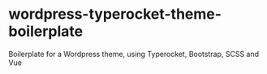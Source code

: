 # wordpress-typerocket-theme-boilerplate
Boilerplate for a Wordpress theme, using Typerocket, Bootstrap, SCSS and Vue
